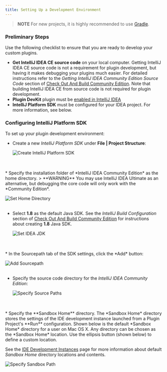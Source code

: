 ```yaml
---
title: Setting Up a Development Environment
---
```

<!-- Copyright 2000-2020 JetBrains s.r.o. and other contributors. Use of this source code is governed by the Apache 2.0 license that can be found in the LICENSE file. -->

> **NOTE** For new projects, it is highly recommended to use [Gradle](/tutorials/gradle_build_system.md).

### Preliminary Steps

Use the following checklist to ensure that you are ready to develop your custom plugins.

- **Get IntelliJ IDEA CE source code** on your local computer. Getting IntelliJ IDEA CE source code is not a requirement for plugin development, but having it makes debugging your plugins much easier. For detailed instructions refer to the _Getting IntelliJ IDEA Community Edition Source Code_ section of [Check Out And Build Community Edition](upsource:///README.md). Note that building IntelliJ IDEA CE from source code is not required for plugin development.
- **Plugin DevKit** plugin must be [enabled in IntelliJ IDEA](https://www.jetbrains.com/help/idea/managing-plugins.html)
- **IntelliJ Platform SDK** must be configured for your IDEA project. For more information, see below.
  
### Configuring IntelliJ Platform SDK
  
To set up your plugin development environment:

*  Create a new *IntelliJ Platform SDK* under **File \| Project Structure**:

   ![Create IntelliJ Platform SDK](img/create_intellij_idea_sdk.png)
<br/>
<br/>
*  Specify the installation folder of *IntelliJ IDEA Community Edition* as the home directory.
> **WARNING** You may use IntelliJ IDEA Ultimate as an alternative, but debugging the core code will only work with the *Community Edition*.

   ![Set Home Directory](img/set_home_directory.png)
<br/>
<br/>      
*  Select **1.8** as the default Java SDK. See the _IntelliJ Build Configuration_ section of [Check Out And Build Community Edition](upsource:///README.md) for instructions about creating **1.8** Java SDK.

   ![Set IDEA JDK](img/set_java_sdk.png)
<br/>
<br/>
*  In the Sourcepath tab of the SDK settings, click the *Add* button:

   ![Add Sourcepath](img/add_sourcepath.png)
<br/>
<br/>
*  Specify the source code directory for the *IntelliJ IDEA Community Edition*:

   ![Specify Source Paths](img/community_sources_directory.png)
<br/>
<br/>
*  Specify the **Sandbox Home** directory.  
   The *Sandbox Home* directory stores the settings of the IDE development instance launched from a Plugin Project's **Run** configuration.
   Shown below is the default *Sandbox Home* directory for a user on Mac OS X. Any directory can be chosen as the *Sandbox Home* location. 
   Use the ellipsis button (shown below) to define a custom location.  
   
   See the [IDE Development Instances](/basics/ide_development_instance.md) page for more information about default *Sandbox Home* directory
   locations and contents.  
  
   ![Specify Sandbox Path](img/plugins-sandbox.png)